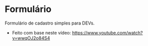 # Formulário
Formulário de cadastro simples para DEVs. 
* Feito com base neste vídeo:  https://www.youtube.com/watch?v=wwqOJ2o84S4


